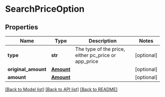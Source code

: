 # SearchPriceOption

## Properties
Name | Type | Description | Notes
------------ | ------------- | ------------- | -------------
**type** | **str** | The type of the price, either pc_price or app_price  | [optional] 
**original_amount** | [**Amount**](Amount.md) |  | [optional] 
**amount** | [**Amount**](Amount.md) |  | [optional] 

[[Back to Model list]](../README.md#documentation-for-models) [[Back to API list]](../README.md#documentation-for-api-endpoints) [[Back to README]](../README.md)


